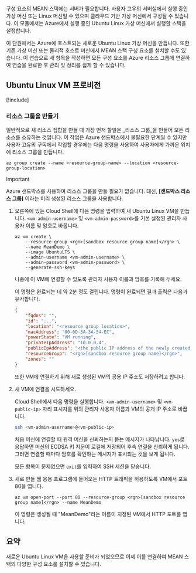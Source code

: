 구성 요소의 MEAN 스택에는 서버가 필요합니다. 사용자 고유의 서버실에서 실행 중인 가상 머신 또는 Linux 머신일 수 있으며 클라우드 기반 가상 머신에서 구성될 수 있습니다. 이 모듈에서는 Azure에서 실행 중인 Ubuntu Linux 가상 머신에서 실행할 스택을 설정합니다.

이 단원에서는 Azure에 호스트되는 새로운 Ubuntu Linux 가상 머신을 만듭니다. 또한 기존 가상 머신 또는 물리적 호스트 머신에서 MEAN 스택 구성 요소를 설치할 수도 있습니다. 이 연습으로 새 항목을 작성하면 모든 구성 요소를 Azure 리소스 그룹에 연결하여 연습을 완료한 후 관리 및 정리를 쉽게 할 수 있습니다.

## <a name="provision-an-ubuntu-linux-vm"></a>Ubuntu Linux VM 프로비전

[!include[](../../../includes/azure-sandbox-activate.md)]

### <a name="creating-a-resource-group"></a>리소스 그룹을 만들기

일반적으로 새 리소스 집합을 만들 때 가장 먼저 할일은 _리소스 그룹_을 만들어 모든 리소스를 소유하는 것입니다. 이 작업은 Azure 샌드박스에서 불필요한 단계일 수 있지만 사용자 고유의 구독에서 작업할 경우에는 다음 명령을 사용하여 사용자에게 가까운 위치에 리소스 그룹을 만듭니다.

```azurecli
az group create --name <resource-group-name> --location <resource-group-location>
```

> [!IMPORTANT]
> Azure 샌드박스를 사용하여 리소스 그룹을 만들 필요가 없습니다. 대신, **<rgn>[샌드박스 리소스 그룹]</rgn>** 이라는 미리 생성된 리소스 그룹을 사용합니다.

1. 오른쪽에 있는 Cloud Shell에 다음 명령을 입력하여 새 Ubuntu Linux VM을 만듭니다. `<vm-admin-username>` 및 `<vm-admin-password>`를 기본 설정된 관리자 사용자 이름 및 암호로 바꿉니다.

    ```azurecli
    az vm create \
        --resource-group <rgn>[sandbox resource group name]</rgn> \
        --name MeanDemo \
        --image UbuntuLTS \
        --admin-username <vm-admin-username> \
        --admin-password <vm-admin-password> \
        --generate-ssh-keys
    ```

    나중에 이 VM에 연결할 수 있도록 관리자 사용자 이름과 암호를 기록해 두세요.

    이 명령은 완료되는 데 약 2분 정도 걸립니다. 명령이 완료되면 결과 출력은 다음과 유사합니다.

    ```json
    {
        "fqdns": "",
        "id": "...",
        "location": "<resource group location>",
        "macAddress": "00-0D-3A-3A-54-EC",
        "powerState": "VM running",
        "privateIpAddress": "10.0.0.4",
        "publicIpAddress": "<the public IP address of the newly created machine>",
        "resourceGroup": "<rgn>[sandbox resource group name]</rgn>",
        "zones": ""
    }
    ```

    또한 VM에 연결하기 위해 새로 생성된 VM의 공용 IP 주소도 저장하려고 합니다.

1. 새 VM에 연결을 시도하세요.

    Cloud Shell에서 다음 명령을 실행합니다. `<vm-admin-username>` 및 `<vm-public-ip>` 자리 표시자를 위의 관리자 사용자 이름과 VM의 공개 IP 주소로 바꿉니다.

    ```bash
    ssh <vm-admin-username>@<vm-public-ip>
    ```

    처음 머신에 연결할 때 원격 머신을 신뢰하는지 묻는 메시지가 나타납니다. `yes`로 응답하면 머신의 ECDSA 키 지문이 로컬에 저장되어 후속 연결을 신뢰하게 됩니다. 그러면 연결할 때마다 암호를 확인하는 메시지가 표시되는 것을 보게 됩니다.

    모든 항목이 문제없으면 `exit`를 입력하여 SSH 세션을 닫습니다.

1. 새로 만들 웹 응용 프로그램에 들어오는 HTTP 트래픽을 허용하도록 VM에서 포트 80을 엽니다.

    ```azurecli
    az vm open-port --port 80 --resource-group <rgn>[sandbox resource group name]</rgn> --name MeanDemo
    ```

    이 명령은 생성될 때 "MeanDemo"라는 이름이 지정된 VM에서 HTTP 포트를 엽니다.

## <a name="summary"></a>요약

새로운 Ubuntu Linux VM을 사용할 준비가 되었으므로 이제 이를 연결하여 MEAN 스택의 다양한 구성 요소를 설치할 수 있습니다.